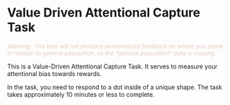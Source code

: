 Value Driven Attentional Capture Task
================

<p style="font-style:italic; font-size:10pt; color: #E4CCC0">
Warning: This task will not produce personalized feedback on where you
stand in relation to general population, as the “general population”
data is missing.
</p>

This is a Value-Driven Attentional Capture Task. It serves to measure
your attentional bias towards rewards.

In the task, you need to respond to a dot inside of a unique shape. The
task takes approximately 10 minutes or less to complete.
